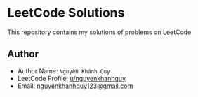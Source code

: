 # LeetCode Solutions

This repository contains my solutions of problems on LeetCode

## Author

- Author Name: `Nguyễn Khánh Quy`
- LeetCode Profile: [u/nguyenkhanhquy](https://leetcode.com/u/nguyenkhanhquy/)
- Email: <nguyenkhanhquy123@gmail.com>
